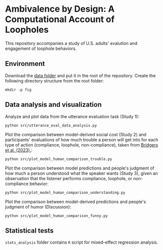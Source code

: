 # Ambivalence by Design: A Computational Account of Loopholes

This repository accompanies a study of U.S. adults' evalution and engagement of loophole behaviors.

## Environment

Download the [data folder](https://osf.io/hxpez/) and put it in the root of the repository. Create the following directory structure from the root folder:

```
mkdir -p fig
```

## Data analysis and visualization

Analyze and plot data from the utterance evaluation task (Study 1):

```
python src/utterance_eval_data_analysis.py
```

Plot the comparison between model-derived social cost (Study 2) and participants' evaluations
of how much trouble a person will get into for each type of action (compliance, loophole,
non-compliance), taken from [Bridgers et al. (2023).](https://osf.io/preprints/psyarxiv/cnxzv):

```
python src/plot_model_human_comparison_trouble.py

```

Plot the comparison between model predictions and people's judgment of how much a
person understood what the speaker wants (Study 3), given an observation that the listener
performs compliance, loophole, or non-compliance behavior:


```
python src/plot_model_human_comparison_understanding.py
```


Plot the comparison between model-derived predictions and people's judgment of humor (Discussion):


```
python src/plot_model_human_comparison_funny.py
```

## Statistical tests

`stats_analysis` folder contains `R` script for mixed-effect regression analysis.